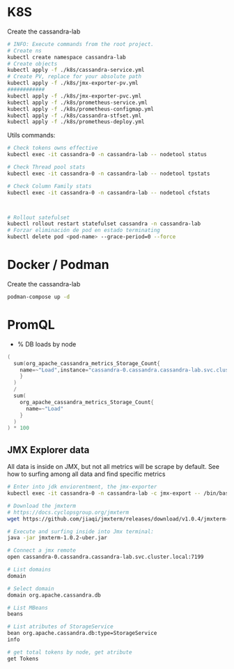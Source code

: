 # K8S

Create the cassandra-lab
```bash
# INFO: Execute commands from the root project.
# Create ns
kubectl create namespace cassandra-lab
# Create objects
kubectl apply -f ./k8s/cassandra-service.yml
# Create PV, replace for your absolute path
kubectl apply -f ./k8s/jmx-exporter-pv.yml
############
kubectl apply -f ./k8s/jmx-exporter-pvc.yml
kubectl apply -f ./k8s/prometheus-service.yml
kubectl apply -f ./k8s/prometheus-configmap.yml
kubectl apply -f ./k8s/cassandra-stfset.yml
kubectl apply -f ./k8s/prometheus-deploy.yml
```

Utils commands:
```bash
# Check tokens owns effective
kubectl exec -it cassandra-0 -n cassandra-lab -- nodetool status

# Check Thread pool stats
kubectl exec -it cassandra-0 -n cassandra-lab -- nodetool tpstats

# Check Column Family stats
kubectl exec -it cassandra-0 -n cassandra-lab -- nodetool cfstats



# Rollout satefulset
kubectl rollout restart statefulset cassandra -n cassandra-lab
# Forzar eliminación de pod en estado terminating
kubectl delete pod <pod-name> --grace-period=0 --force
```
# Docker / Podman

Create the cassandra-lab
```bash
podman-compose up -d
```
# PromQL

- % DB loads by node

```GO
(
  sum(org_apache_cassandra_metrics_Storage_Count{
    name=~"Load",instance="cassandra-0.cassandra.cassandra-lab.svc.cluster.local:7200"
    }
  )
  /
  sum(
    org_apache_cassandra_metrics_Storage_Count{
      name=~"Load"
    }
  )
) * 100
```

## JMX Explorer data

All data is inside on JMX, but not all metrics will be scrape by default. See how to surfing among all data and find specific metrics

```bash
# Enter into jdk enviorentment, the jmx-exporter
kubectl exec -it cassandra-0 -n cassandra-lab -c jmx-export -- /bin/bash

# Download the jmxterm
# https://docs.cyclopsgroup.org/jmxterm
wget https://github.com/jiaqi/jmxterm/releases/download/v1.0.4/jmxterm-1.0.4-uber.jar

# Execute and surfing inside into Jmx terminal:
java -jar jmxterm-1.0.2-uber.jar

# Connect a jmx remote
open cassandra-0.cassandra.cassandra-lab.svc.cluster.local:7199

# List domains
domain

# Select domain
domain org.apache.cassandra.db

# List MBeans
beans

# List atributes of StorageService
bean org.apache.cassandra.db:type=StorageService
info

# get total tokens by node, get atribute
get Tokens
```

